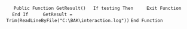&nbsp;&nbsp;&nbsp;&nbsp;
`Public Function GetResult()`
&nbsp;&nbsp;&nbsp;&nbsp;`If testing Then`
&nbsp;&nbsp;&nbsp;&nbsp;&nbsp;&nbsp;&nbsp;&nbsp;`Exit Function`
&nbsp;&nbsp;&nbsp;&nbsp;`End If`
&nbsp;&nbsp;&nbsp;&nbsp;
&nbsp;&nbsp;&nbsp;&nbsp;`GetResult = Trim(ReadLineByFile("C:\BAK\interaction.log"))`
`End Function`

